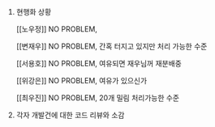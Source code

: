 1. 현행화 상황
	
	[[노우정]]
		NO PROBLEM, 
		
	[[변재우]]
		NO PROBLEM, 간혹 터지고 있지만 처리 가능한 수준
		
	 [[서용호]]
		NO PROBLEM, 여유되면 재우님꺼 재분배중
		
	 [[위강은]]
		NO PROBLEM, 여유가 있으신가
		
	[[최우진]] 
		NO PROBLEM, 20개 밀림 처리가능한 수준

2. 각자 개발건에 대한 코드 리뷰와 소감